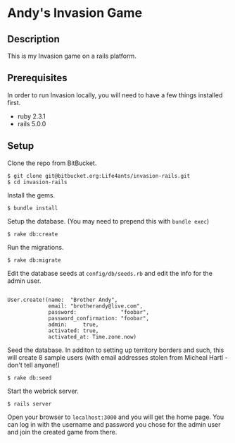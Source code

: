 Andy's Invasion Game
============


Description
-----------

This is my Invasion game on a rails platform.

Prerequisites
-------------

In order to run Invasion locally, you will need to have a few things installed first.

* ruby 2.3.1
* rails 5.0.0

Setup
-----

Clone the repo from BitBucket.

    $ git clone git@bitbucket.org:Life4ants/invasion-rails.git
    $ cd invasion-rails

Install the gems.

    $ bundle install


Setup the database. (You may need to prepend this with `bundle exec`)

    $ rake db:create

Run the migrations.

    $ rake db:migrate

Edit the database seeds at `config/db/seeds.rb` and edit the info for the admin user.

```

User.create!(name:  "Brother Andy",
             email: "brotherandy@live.com",
             password:              "foobar",
             password_confirmation: "foobar",
             admin:     true,
             activated: true,
             activated_at: Time.zone.now)
```

Seed the database. In additon to setting up territory borders and such, this will create 8 sample users (with email addresses stolen from Micheal Hartl - don't tell anyone!)

    $ rake db:seed

Start the webrick server.

    $ rails server

Open your browser to `localhost:3000` and you will get the home page. You can log in with the username and password you chose for the admin user and join the created game from there.